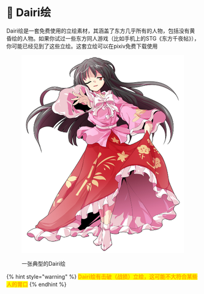 # 🎨 Dairi绘

Dairi绘是一套免费使用的立绘素材，其涵盖了东方几乎所有的人物，包括没有黄昏绘的人物。如果你试过一些东方同人游戏（比如手机上的STG《东方千夜帖》），你可能已经见到了这些立绘。这套立绘可以在pixiv免费下载使用

<figure><img src="../.gitbook/assets/image (3).png" alt=""><figcaption><p>一张典型的Dairi绘</p></figcaption></figure>



{% hint style="warning" %}
<mark style="color:orange;">**Dairi绘有击破（战损）立绘，这可能不大符合某些人的胃口**</mark>
{% endhint %}
